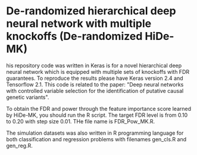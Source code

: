 # De-randomized hierarchical deep neural network with multiple knockoffs (De-randomized HiDe-MK)

his repository code was written in Keras is for a novel hierarchical deep neural network which is equipped with multiple sets of knockoffs with FDR guarantees. To reproduce the results please have Keras version 2.4 and Tensorflow 2.1. This code is related to the paper: "Deep neural networks with controlled variable selection for the identification of putative causal genetic variants". 

To obtain the FDR and power through the feature importance score learned by HiDe-MK, you should run the R script. The target FDR level is from 0.10 to 0.20 with step size 0.01. THe file name is FDR_Pow_MK.R. 

The simulation datasets was also written in R programming language for both classification and regression problems with filenames gen_cls.R and gen_reg.R. 




